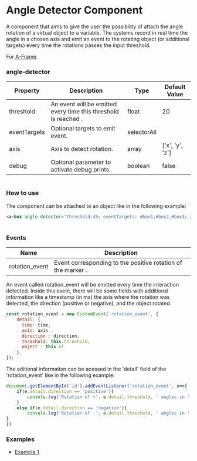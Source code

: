 # Angle Detector Component
A component that aims to give the user the possibility of attach the angle rotation of a virtual object to a variable. The systems record in real time the angle in a chosen axis and emit an event to the rotating object (or additional targets) every time the rotations passes the input threshold.

For [A-Frame](https://aframe.io).

### angle-detector
| Property | Description | Type | Default Value |
| -------- | ----------------- | ---- |------------- |
| threshold | An event will be emitted every time this threshold is reached . | float | 20    |
| eventTargets | Optional targets to emit event. | selectorAll |  |
| axis | Axis to detect rotation. | array | ['x', 'y', 'z'] |
| debug | Optional parameter to activate debug prints. | boolean  |false |

#
### How to use
The component can be attached to an object like in the following example:
```html
<a-box angle-detector="threshold:45; eventTargets: #box1,#box2,#box3; axis:y; debug: True" ></a-box>
```

#
### Events

| Name | Description |
| -------- | ----------------- |
| rotation_event| Event corresponding to the positive rotation of the marker . |

An event called rotation_event will be emitted every time the interaction detected. Inside this event, there will be some fields with additional information like a timestamp (in ms) the axis where the rotation was detected, the direction (positive or negative), and the object rotated.
```js
const rotation_event = new CustomEvent('rotation_event', {
    detail: {
      time: time,
      axis: axis ,
      direction : direction,
      threshold: this.threshold,
      object : this.el
    },
});
```

The aditional information can be acessed in the 'detail' field of the 'rotation_event' like in the following example:
```js
document.getElementById('id').addEventListener('rotation_event', e=>{
    if(e.detail.direction == 'positive'){
        console.log('Rotation of +', e.detail.threshold, ' angles in ', e.detail.axis, ' axis.')
    }   
    else if(e.detail.direction == 'negative'){
        console.log('Rotation of -', e.detail.threshold, ' angles in ', e.detail.axis, ' axis.')    
}
})
```



### Examples

* [Example 1](examples/example1.html)